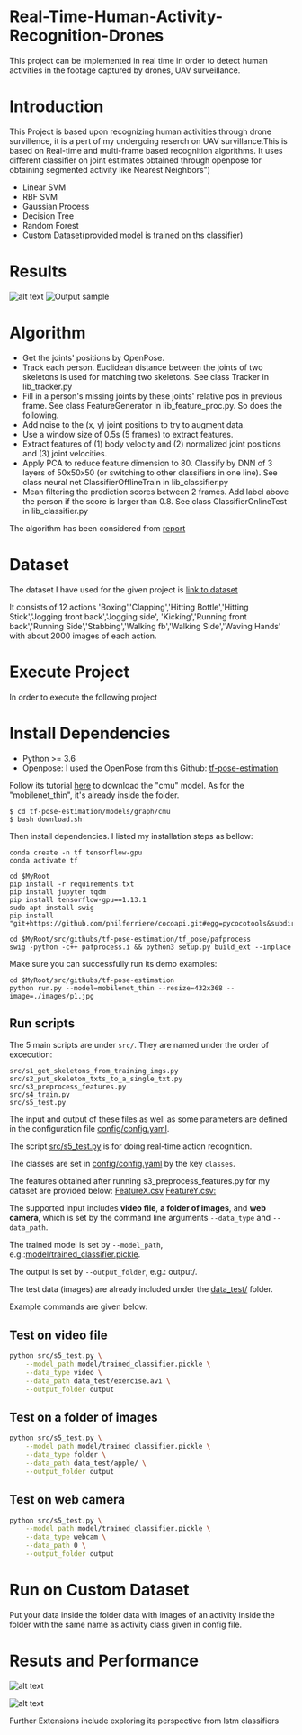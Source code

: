# Real-Time-Human-Activity-Recognition-Drones
This project can be implemented in real time in order to detect human activities in the footage captured by drones, UAV surveillance.

# Introduction

This Project is based upon recognizing human activities through drone survillence, it is a pert of my undergoing reserch on UAV survillance.This is based on Real-time and multi-frame based recognition algorithms. It uses different classifier on joint estimates obtained through openpose for obtaining segmented activity like Nearest Neighbors")
+ Linear SVM
+ RBF SVM
+ Gaussian Process
+ Decision Tree
+ Random Forest
+ Custom Dataset(provided model is trained on ths classifier)
# Results

![alt text](https://github.com/chahatgoyal/Real-Time-Human-Activity-Recognition-Drones/blob/master/results/Picture6.png)
![Output sample](https://github.com/chahatgoyal/Real-Time-Human-Activity-Recognition-Drones/blob/master/results/ezgif.com-video-to-gif.gif)

# Algorithm
+ Get the joints' positions by OpenPose.
+ Track each person. Euclidean distance between the joints of two skeletons is used for matching two skeletons. See class Tracker in lib_tracker.py
+ Fill in a person's missing joints by these joints' relative pos in previous frame. See class FeatureGenerator in lib_feature_proc.py. So does the following.
+ Add noise to the (x, y) joint positions to try to augment data.
+ Use a window size of 0.5s (5 frames) to extract features.
+ Extract features of (1) body velocity and (2) normalized joint positions and (3) joint velocities.
+ Apply PCA to reduce feature dimension to 80. Classify by DNN of 3 layers of 50x50x50 (or switching to other classifiers in one line). See class neural net ClassifierOfflineTrain in lib_classifier.py
+ Mean filtering the prediction scores between 2 frames. Add label above the person if the score is larger than 0.8. See class ClassifierOnlineTest in lib_classifier.py

The algorithm has been considered from
[report](https://github.com/felixchenfy/Data-Storage/blob/master/EECS-433-Pattern-Recognition/FeiyuChen_Report_EECS433.pdf)  


# Dataset
The dataset I have used for the given project is
[link to dataset](https://www.google.com/url?q=https://drive.google.com/file/d/1sZYRQpRpRimpSI_M5Rjjwnpc8fgI3XXM/view?usp%3Ddrive_web&source=gmail&ust=1589063688845000&usg=AFQjCNHEVQx4v_ql6ocsoRx6Y0n4Sj2Pag)

It consists of 12 actions 'Boxing','Clapping','Hitting Bottle','Hitting Stick','Jogging front back','Jogging side',
'Kicking','Running front back','Running Side','Stabbing','Walking fb','Walking Side','Waving Hands' with about 2000 images of each action.

# Execute Project
In order to execute the following project

# Install Dependencies
+ Python >= 3.6
+ Openpose: I used the OpenPose from this Github: [tf-pose-estimation](https://github.com/ildoonet/tf-pose-estimation)

Follow its tutorial [here](https://github.com/ildoonet/tf-pose-estimation#install-1) to download the "cmu" model. As for the "mobilenet_thin", it's already inside the folder.  

```
$ cd tf-pose-estimation/models/graph/cmu  
$ bash download.sh  
```

Then install dependencies. I listed my installation steps as bellow:
```
conda create -n tf tensorflow-gpu
conda activate tf

cd $MyRoot
pip install -r requirements.txt
pip install jupyter tqdm
pip install tensorflow-gpu==1.13.1
sudo apt install swig
pip install "git+https://github.com/philferriere/cocoapi.git#egg=pycocotools&subdirectory=PythonAPI"

cd $MyRoot/src/githubs/tf-pose-estimation/tf_pose/pafprocess
swig -python -c++ pafprocess.i && python3 setup.py build_ext --inplace
```

Make sure you can successfully run its demo examples:
```
cd $MyRoot/src/githubs/tf-pose-estimation
python run.py --model=mobilenet_thin --resize=432x368 --image=./images/p1.jpg
```


## Run scripts
The 5 main scripts are under `src/`. They are named under the order of excecution:
```
src/s1_get_skeletons_from_training_imgs.py    
src/s2_put_skeleton_txts_to_a_single_txt.py
src/s3_preprocess_features.py
src/s4_train.py 
src/s5_test.py
```

The input and output of these files as well as some parameters are defined in the configuration file [config/config.yaml](config/config.yaml).

The script [src/s5_test.py](src/s5_test.py) is for doing real-time action recognition. 


The classes are set in [config/config.yaml](config/config.yaml) by the key `classes`.

The features obtained after running s3_preprocess_features.py for my dataset are provided below:
[FeatureX.csv](https://drive.google.com/file/d/1iAieiINnOtFTwRmunfzxDzYPkD5U0VAH/view?usp=sharing)
[FeatureY.csv:](https://drive.google.com/file/d/1RyKjH-rjpWdWUgqUjOBcpehowxZO27aL/view?usp=sharing)


The supported input includes **video file**, **a folder of images**, and **web camera**, which is set by the command line arguments `--data_type` and `--data_path`.

The trained model is set by `--model_path`, e.g.:[model/trained_classifier.pickle](model/trained_classifier.pickle).

The output is set by `--output_folder`, e.g.: output/.

The test data (images) are already included under the [data_test/](data_test/) folder.

Example commands are given below:

## Test on video file
``` bash
python src/s5_test.py \
    --model_path model/trained_classifier.pickle \
    --data_type video \
    --data_path data_test/exercise.avi \
    --output_folder output
```

## Test on a folder of images
``` bash
python src/s5_test.py \
    --model_path model/trained_classifier.pickle \
    --data_type folder \
    --data_path data_test/apple/ \
    --output_folder output
```

## Test on web camera
``` bash
python src/s5_test.py \
    --model_path model/trained_classifier.pickle \
    --data_type webcam \
    --data_path 0 \
    --output_folder output
```

# Run on Custom Dataset

Put your data inside the folder data with images of an activity inside the folder with the same name as activity class given in config file. 

# Resuts and Performance

![alt text](https://github.com/chahatgoyal/Real-Time-Human-Activity-Recognition-Drones/blob/master/results/image1.PNG)

![alt text](https://github.com/chahatgoyal/Real-Time-Human-Activity-Recognition-Drones/blob/master/results/Picture3.jpg)



Further Extensions include exploring its perspective from lstm classifiers






